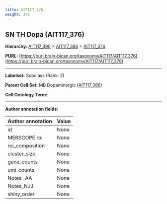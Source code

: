 ```yaml
---
title: AIT117_376
weight: 376
---
```

## SN TH Dopa (AIT117_376)
<b>Hierarchy: </b>
[AIT117_390](../AIT117_390) >
[AIT117_386](../AIT117_386) >
[AIT117_376](../AIT117_376)

**PURL:** [https://purl.brain-bican.org/taxonomy/AIT117/AIT117_376](https://purl.brain-bican.org/taxonomy/AIT117/AIT117_376)

---


**Labelset:** Subclass (Rank: 2)

**Parent Cell Set:** MB Dopaminergic ([AIT117_386](../AIT117_386))



**Cell Ontology Term:** 

[MARKER GENES.]: #


---

[TRANSFERRED ANNOTATIONS.]: #


[AUTHOR ANNOTATION FIELDS.]: #


**Author annotation fields:**

| Author annotation | Value |
|-------------------|-------|
|id|None|
|MERSCOPE roi|None|
|roi_composition|None|
|cluster_size|None|
|gene_counts|None|
|umi_counts|None|
|Notes _AA|None|
|Notes_NJJ|None|
|shiny_order|None|
